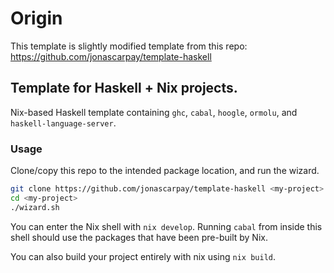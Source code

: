 # Origin

This template is slightly modified template from this repo:
https://github.com/jonascarpay/template-haskell

## Template for Haskell + Nix projects.

Nix-based Haskell template containing `ghc`, `cabal`, `hoogle`, `ormolu`, and `haskell-language-server`.

### Usage

Clone/copy this repo to the intended package location, and run the wizard.
```bash
git clone https://github.com/jonascarpay/template-haskell <my-project>
cd <my-project>
./wizard.sh
```

You can enter the Nix shell with `nix develop`.
Running `cabal` from inside this shell should use the packages that have been pre-built by Nix.

You can also build your project entirely with nix using `nix build`.
